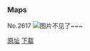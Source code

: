 ### Maps
No.2617
![图片不见了~~~](https://imgs.xkcd.com/comics/maps.png)

[原址](https://xkcd.com//2617) [下载](https://imgs.xkcd.com/comics/maps.png)

